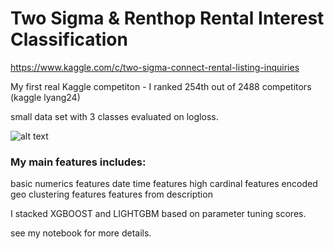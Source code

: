 # Two Sigma & Renthop Rental Interest Classification

https://www.kaggle.com/c/two-sigma-connect-rental-listing-inquiries

My first real Kaggle competiton - I ranked 254th out of 2488 competitors (kaggle lyang24)

small data set with 3 classes evaluated on logloss.


![alt text](https://github.com/lyang24/KaggleRentalInquries/blob/master/ranking.PNG?raw=true "Description goes here")


### My main features includes:
basic numerics features
date time features
high cardinal features encoded
geo clustering features
features from description

I stacked XGBOOST and LIGHTGBM based on parameter tuning scores.

see my notebook for more details.

